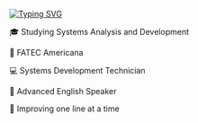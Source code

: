 <a href="https://git.io/typing-svg"><img src="https://readme-typing-svg.demolab.com?font=Exo+2&weight=600&size=30&pause=1000&color=F753B7F0&width=500&lines=Hello+World%2C+I'm+Maria+Vict%C3%B3ria!" alt="Typing SVG" /></a>

🎓 Studying Systems Analysis and Development

📍 FATEC Americana

💻 Systems Development Technician

🗽 Advanced English Speaker

👾 Improving one line at a time


